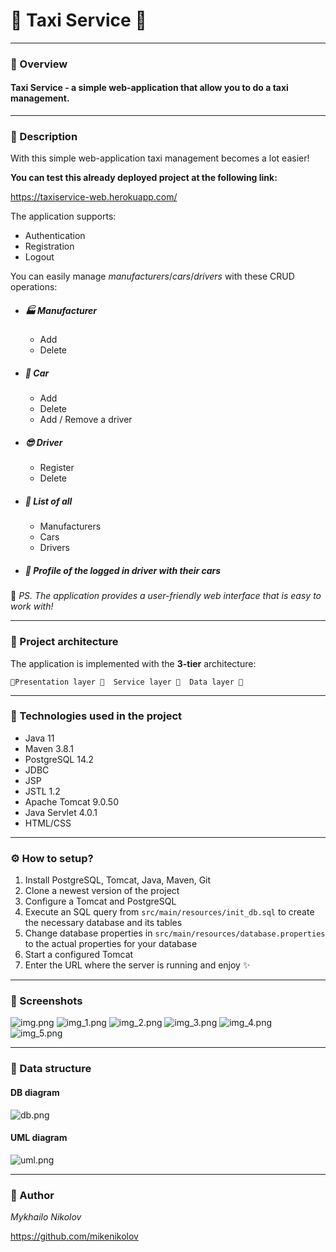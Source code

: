 # 🚕 Taxi Service 🚕

***

### 👀 Overview

#### Taxi Service - a simple web-application that allow you to do a taxi management.

***

### 📖 Description
With this simple web-application taxi management becomes a lot easier!

**You can test this already deployed project at the following link:**

https://taxiservice-web.herokuapp.com/

The application supports:
- Authentication
- Registration
- Logout

You can easily manage _manufacturers_/_cars_/_drivers_ with these CRUD operations:
- ##### 🏭 Manufacturer
    - Add
    - Delete

- ##### 🚗 Car
    - Add
    - Delete
    - Add / Remove a driver

- ##### 😎 Driver
    - Register
    - Delete

- ##### 📄 List of all
    - Manufacturers
    - Cars
    - Drivers
- ##### 💼 Profile of the logged in driver with their cars

🙂 _PS. The application provides a user-friendly web interface that is easy to work with!_ 

***

### 🧱 Project architecture
The application is implemented with the **3-tier** architecture:

`🔼Presentation layer 🔼  Service layer 🔼  Data layer 🔼`

***

### 🔨 Technologies used in the project
- Java 11
- Maven 3.8.1
- PostgreSQL 14.2
- JDBC
- JSP
- JSTL 1.2
- Apache Tomcat 9.0.50
- Java Servlet 4.0.1
- HTML/CSS

***

### ⚙️ How to setup?
1. Install PostgreSQL, Tomcat, Java, Maven, Git
2. Clone a newest version of the project
3. Configure a Tomcat and PostgreSQL
4. Execute an SQL query from `src/main/resources/init_db.sql`
   to create the necessary database and its tables
5. Change database properties in `src/main/resources/database.properties`
   to the actual properties for your database
6. Start a configured Tomcat
7. Enter the URL where the server is running and enjoy ✨

***

### 📸 Screenshots
![img.png](img/app/img.png)
![img_1.png](img/app/img_1.png)
![img_2.png](img/app/img_2.png)
![img_3.png](img/app/img_3.png)
![img_4.png](img/app/img_4.png)
![img_5.png](img/app/img_5.png)
***

### 💾 Data structure

#### DB diagram
![db.png](img/db.png)

#### UML diagram
![uml.png](img/uml.png)

***

### 🤵 Author
_Mykhailo Nikolov_

https://github.com/mikenikolov
